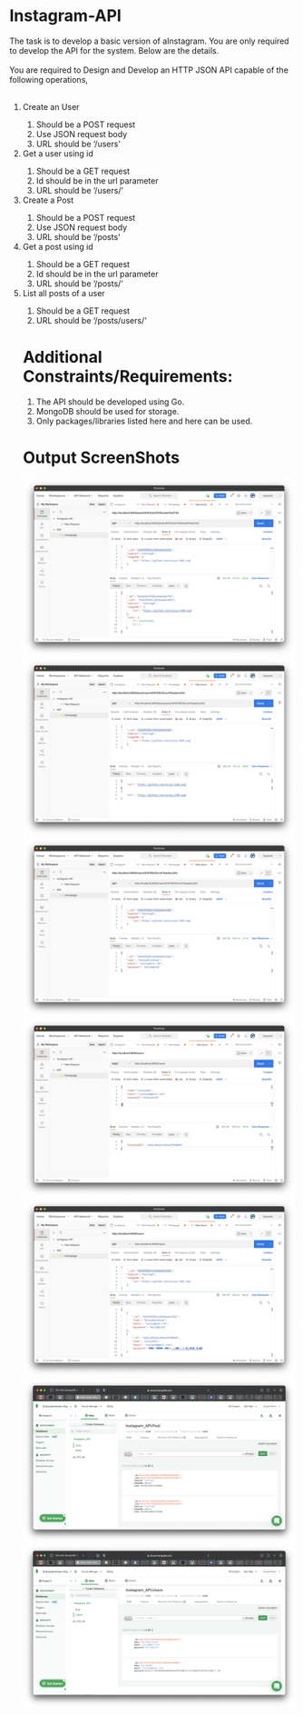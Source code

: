 # Instagram-API

The task is to develop a basic version of aInstagram. You are only required to develop the API for the system. Below are the details.<br><br>
You are required to Design and Develop an HTTP JSON API capable of the following operations,<br><br>
<ol>
<li>Create an User</li>
<ol>
<li>Should be a POST request</li>
<li>Use JSON request body</li>
<li>URL should be ‘/users'</li>
</ol>

<li>Get a user using id</li>
<ol>
<li>Should be a GET request</li>
<li>Id should be in the url parameter</li>
<li>URL should be ‘/users/<id here>’</li>
</ol>

<li>Create a Post</li>
<ol>
<li>Should be a POST request</li>
<li>Use JSON request body</li>
<li>URL should be ‘/posts'</li>
</ol>

<li>Get a post using id</li>
<ol>
<li>Should be a GET request</li>
<li>Id should be in the url parameter</li>
<li>URL should be ‘/posts/<id here>’</li>
</ol>
<li>List all posts of a user</li>
<ol>
<li>Should be a GET request</li>
<li>URL should be ‘/posts/users/<Id here>'</li>
</ol>

# Additional Constraints/Requirements:
<ol>
<li>The API should be developed using Go.</li>
<li>MongoDB should be used for storage.</li>
<li>Only packages/libraries listed here and here can be used.</li>
</ol>

# Output ScreenShots
![image](https://github.com/suriya-1403/Instagram-API/blob/Main/images/:post:%7Bid%7D.png)
![image](https://github.com/suriya-1403/Instagram-API/blob/Main/images/:posts:users:%7Bid%7D.png)
![image](https://github.com/suriya-1403/Instagram-API/blob/Main/images/:user:%7Bid%7D.png)
![image](https://github.com/suriya-1403/Instagram-API/blob/Main/images/:users%20insert.png)
![image](https://github.com/suriya-1403/Instagram-API/blob/Main/images/:users.png)
![image](https://github.com/suriya-1403/Instagram-API/blob/Main/images/postdb.png)
![image](https://github.com/suriya-1403/Instagram-API/blob/Main/images/userdb.png)
